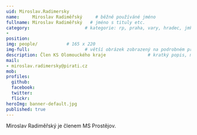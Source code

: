 ```yaml
---
uid: Miroslav.Radimersky
name:     Miroslav Radiměřský     # běžně používáné jméno
fullname: Miroslav Radiměřský   # jméno s tituly etc.
category:                     # kategorie: rp, praha, vary, hradec, jmk, senat
- 
position:
img: people/           # 165 x 220
img-full:                     # větší obrázek zobrazený na podrobném profilu
description: Člen KS Olomouckého kraje                # kratký popis, max 160 znaků
mail:
- miroslav.radimersky@pirati.cz
mob:         
profiles:
  github:
  facebook:       
  twitter:        
  flickr:       
heroImg: banner-default.jpg
published: true
---
```

Miroslav Radiměřský je členem MS Prostějov.
